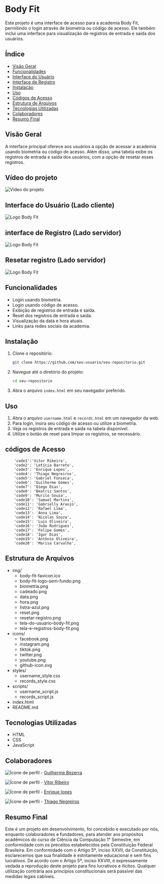 # Body Fit

Este projeto é uma interface de acesso para a academia Body Fit, permitindo o login através de biometria ou código de acesso. Ele também inclui uma interface para visualização de registros de entrada e saída dos usuários.

## Índice

- [Visão Geral](#visão-geral)
- [Funcionalidades](#funcionalidades)
- [Interface do Usuário](#interface-do-usuário-lado-cliente)
- [Interface de Registro](#interface-de-registro-lado-servidor)
- [Instalação](#instalação)
- [Uso](#uso)
- [Códigos de Acesso](#códigos-de-acesso)
- [Estrutura de Arquivos](#estrutura-de-arquivos)
- [Tecnologias Utilizadas](#tecnologias-utilizadas)
- [Colaboradores](#colaboradores)
- [Resumo Final](#resumo-final)


## Visão Geral

A interface principal oferece aos usuários a opção de acessar a academia usando biometria ou código de acesso. Além disso, uma tabela exibe os registros de entrada e saída dos usuários, com a opção de resetar esses registros.

## Vídeo do projeto

![Video do projeto](./videos/Body-Fit-Demonstração-do-APP-video.gif)

## Interface do Usuário (Lado cliente)

![Logo Body Fit](img/tela-do-usuario-body-fit.png)

## interface de Registro (Lado servidor)

![Logo Body Fit](img/tela-e-registros-body-fit.png)

## Resetar registro (Lado servidor)

![Logo Body Fit](img/resetar-registro.png)

## Funcionalidades

- Login usando biometria.
- Login usando código de acesso.
- Exibição de registros de entrada e saída.
- Reset dos registros de entrada e saída.
- Visualização da data e hora atuais.
- Links para redes sociais da academia.

## Instalação

1. Clone o repositório:

    ```sh
    git clone https://github.com/seu-usuario/seu-repositorio.git
    ```

2. Navegue até o diretório do projeto:

    ```sh
    cd seu-repositorio
    ```

3. Abra o arquivo `index.html` em seu navegador preferido.

## Uso

1. Abra o arquivo `username.html` e `records.html` em um navegador da web.
2. Para login, insira seu código de acesso ou utilize a biometria.
3. Veja os registros de entrada e saída na tabela disponível.
4. Utilize o botão de reset para limpar os registros, se necessário.

## códigos de Acesso

        'code1':'Vitor Ribeiro',
        'code2': 'Letícia Barreto',
        'code3': 'Enrique Lopes',
        'code4': 'Thiago Negreiros',
        'code5': 'Gabriel Fonseca',
        'code6': 'Guilherme Gomes',
        'code7': 'Diego Dias',
        'code8': 'Beatriz Santos',
        'code9': 'Murilo Souza',
        'code10': 'Samuel Martins',
        'code11': 'Gabrielly Araujo',
        'code12': 'Rafael Lima',
        'code13': 'Anna Lima',
        'code14': 'Nicolas Souza',
        'code15': 'Luis Oliveira',
        'code16': 'João Rodrigues',
        'code17': 'Felipe Gomes',
        'code18': 'Igor Dias',
        'code19': 'Antônio Oliveira',
        'code20': 'Marisa Carvalho',

## Estrutura de Arquivos

- img/
  - body-fit-favicon.ico
  - body-fit-logo-sem-fundo.png
  - biometria.png
  - cadeado.png
  - data.png
  - hora.png
  - listra-azul.png
  - reset.png
  - resetar-registro.png
  - tela-do-usuario-body-fit.png
  - tela-e-registros-body-fit.png
- icons/
  - facebook.png
  - instagram.png
  - tiktok.png
  - twitter.png
  - youtube.png
  - github-icon.svg
- styles/
  - username_style.css
  - records_style.css
- scripts/
  - username_script.js
  - records_script.js
- index.html
- README.md


## Tecnologias Utilizadas

- HTML
- CSS
- JavaScript

## Colaboradores

![Ícone de perfil](icons/github-icon.svg) - [Guilherme Bezerra](https://github.com/Roosip)

![Ícone de perfil](icons/github-icon.svg) - [Vitor Ribeiro](https://github.com/vitorribeiro97)

![Ícone de perfil](icons/github-icon.svg) - [Enrique lopes](https://github.com/enriquz)

![Ícone de perfil](icons/github-icon.svg) - [Thiago Negreiros](https://github.com/thithi22)


## Resumo Final

Este é um projeto em desenvolvimento, foi concebido e executado por nós, enquanto colaboradores e fundadores, para atender aos propósitos acadêmicos do curso de Ciência da Computação 1° Semestre, em conformidade com os preceitos estabelecidos pela Constituição Federal Brasileira. Em conformidade com o Artigo 5º, inciso XXVII, da Constituição, esclarecemos que sua finalidade é estritamente educacional e sem fins lucrativos. De acordo com o Artigo 5º, inciso XXVIII, é expressamente vedada a reprodução deste projeto para fins lucrativos e ilícitos. Qualquer utilização contrária aos princípios constitucionais será passível das medidas legais cabíveis.
